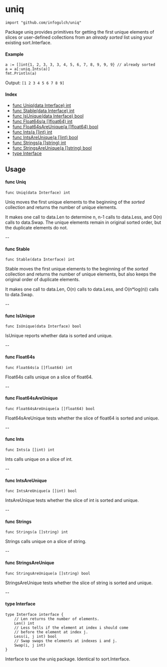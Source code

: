 # uniq
    import "github.com/infogulch/uniq"

Package uniq provides primitives for getting the first unique elements of slices
or user-defined collections from an *already sorted* list using your existing
sort.Interface.

#### Example
    a := []int{1, 2, 3, 3, 3, 4, 5, 6, 7, 8, 9, 9, 9} // already sorted
    a = a[:uniq.Ints(a)]
    fmt.Println(a)

Output: `[1 2 3 4 5 6 7 8 9]`

#### Index
* [func Uniq(data Interface) int](#func-uniq)
* [func Stable(data Interface) int](#func-stable)
* [func IsUnique(data Interface) bool](#func-isunique)
* [func Float64s(a []float64) int](#func-float64s)
* [func Float64sAreUnique(a []float64) bool](#func-float64sareunique)
* [func Ints(a []int) int](#func-ints)
* [func IntsAreUnique(a []int) bool](#func-intsareunique)
* [func Strings(a []string) int](#func-strings)
* [func StringsAreUnique(a []string) bool](#func-stringsareunique)
* [type Interface](#type-interface)

## Usage

#### func Uniq
    func Uniq(data Interface) int

Uniq moves the first unique elements to the beginning of the *sorted* collection
and returns the number of unique elements.

It makes one call to data.Len to determine n, n-1 calls to data.Less, and O(n)
calls to data.Swap. The unique elements remain in original sorted order, but the
duplicate elements do not.

--
#### func Stable
    func Stable(data Interface) int

Stable moves the first unique elements to the beginning of the *sorted*
collection and returns the number of unique elements, but also keeps the
original order of duplicate elements.

It makes one call to data.Len, O(n) calls to data.Less, and O(n*log(n)) calls to
data.Swap.

--
#### func IsUnique
    func IsUnique(data Interface) bool

IsUnique reports whether data is sorted and unique.

--
#### func Float64s
    func Float64s(a []float64) int

Float64s calls unique on a slice of float64.

--
#### func Float64sAreUnique
    func Float64sAreUnique(a []float64) bool

Float64sAreUnique tests whether the slice of float64 is sorted and unique.

--
#### func Ints
    func Ints(a []int) int

Ints calls unique on a slice of int.

--
#### func IntsAreUnique
    func IntsAreUnique(a []int) bool

IntsAreUnique tests whether the slice of int is sorted and unique.

--
#### func Strings
    func Strings(a []string) int

Strings calls unique on a slice of string.

--
#### func StringsAreUnique
    func StringsAreUnique(a []string) bool

StringsAreUnique tests whether the slice of string is sorted and unique.

--
#### type Interface
    type Interface interface {
        // Len returns the number of elements.
        Len() int
        // Less tells if the element at index i should come
        // before the element at index j.
        Less(i, j int) bool
        // Swap swaps the elements at indexes i and j.
        Swap(i, j int)
    }

Interface to use the uniq package. Identical to sort.Interface.
